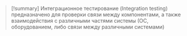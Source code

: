 
> [!summary] Интеграционное тестирование (Integration testing)
> предназначено для проверки связи между компонентами, а также взаимодействия с различными частями системы (ОС, оборудованием, либо связи между различными системами)
